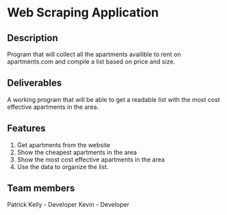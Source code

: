 # Web Scraping Application

## Description

Program that will collect all the apartments availible to rent on apartments.com and compile a list based on price and size.

## Deliverables

A working program that will be able to get a readable list with the most cost effective apartments in the area.

## Features 
1. Get apartments from the website
2. Show the cheapest apartments in the area
3. Show the most cost effective apartments in the area
4. Use the data to organize the list.

## Team members

Patrick Kelly - Developer 
Kevin - Developer 
